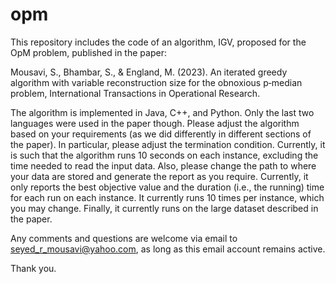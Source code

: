 # opm
This repository includes the code of an algorithm, IGV, proposed for the OpM problem, published in the paper:

Mousavi, S., Bhambar, S., & England, M. (2023). An iterated greedy algorithm with variable reconstruction size for the obnoxious p‐median problem,  International Transactions in Operational Research.

The algorithm is implemented in Java, C++, and Python. Only the last two languages were used in the paper though. Please adjust the algorithm based on your requirements (as we did differently in different sections of the paper). In particular, please adjust the termination condition. Currently, it is such that the algorithm runs 10 seconds on each instance, excluding the time needed to read the input data. Also, please change the path to where your data are stored and generate the report as you require. Currently, it only reports the best objective value and the duration (i.e., the running) time for each run on each instance. It currently runs 10 times per instance, which you may change. Finally, it currently runs on the large dataset described in the paper. 

Any comments and questions are welcome via email to seyed_r_mousavi@yahoo.com, as long as this email account remains active. 

Thank you.

